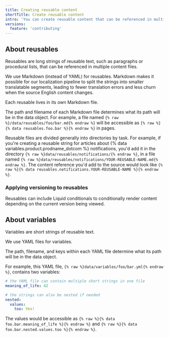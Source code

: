 ```yaml
---
title: Creating reusable content
shortTitle: Create reusable content
intro: 'You can create reusable content that can be referenced in multiple content files.'
versions:
  feature: 'contributing'
---
```


## About reusables

Reusables are long strings of reusable text, such as paragraphs or procedural lists, that can be referenced in multiple content files.

We use Markdown (instead of YAML) for reusables. Markdown makes it possible for our localization pipeline to split the strings into smaller translatable segments, leading to fewer translation errors and less churn when the source English content changes.

Each reusable lives in its own Markdown file.

The path and filename of each Markdown file determines what its path will be in the data object. For example, a file named `{% raw %}/data/reusables/foo/bar.md{% endraw %}` will be accessible as `{% raw %}{% data reusables.foo.bar %}{% endraw %}` in pages.

Reusable files are divided generally into directories by task. For example, if you're creating a reusable string for articles about {% data variables.product.prodname_dotcom %} notifications, you'd add it in the directory `{% raw %}data/reusables/notifications/{% endraw %}`, in a file named `{% raw %}data/reusables/notifications/YOUR-REUSABLE-NAME.md{% endraw %}`. The content reference you'd add to the source would look like `{% raw %}{% data reusables.notifications.YOUR-REUSABLE-NAME %}{% endraw %}`.

### Applying versioning to reusables

Reusables can include Liquid conditionals to conditionally render content depending on the current version being viewed. <!-- For more information, see [AUTOTITLE](/contributing/syntax-and-versioning-for-github-docs/using-markdown-and-liquid-in-github-docs). -->

## About variables

Variables are short strings of reusable text.

We use YAML files for variables.

The path, filename, and keys within each YAML file determine what its path will be in the data object.

For example, this YAML file, `{% raw %}data/variables/foo/bar.yml{% endraw %}`, contains two variables:

```yaml
# the YAML file can contain multiple short strings in one file
meaning_of_life: 42

# the strings can also be nested if needed
nested:
  values:
    too: Yes!
```

The values would be accessible as `{% raw %}{% data foo.bar.meaning_of_life %}{% endraw %}` and `{% raw %}{% data foo.bar.nested.values.too %}{% endraw %}`.
